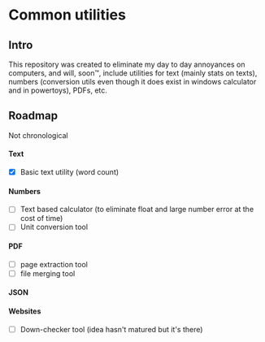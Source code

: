 # Common utilities
## Intro
This repository was created to eliminate my day to day annoyances on computers, and will, soon™, include utilities for text (mainly stats on texts), numbers (conversion utils even though it does exist in windows calculator and in powertoys), PDFs, etc.

## Roadmap
Not chronological

#### Text
- [x] Basic text utility (word count)

#### Numbers
- [ ] Text based calculator (to eliminate float and large number error at the cost of time)
- [ ] Unit conversion tool

#### PDF
- [ ] page extraction tool
- [ ] file merging tool

#### JSON

#### Websites
- [ ] Down-checker tool (idea hasn't matured but it's there)